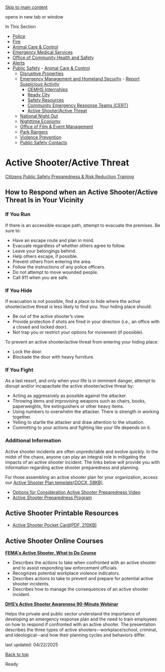 [Skip to main content](https://www.pittsburghpa.gov/Safety/Public-Safety/Emergency-Management-and-Homeland-Security/Active-ShooterActive-Threat#main-content)

opens in new tab or window

In This Section

- [Police](https://www.pittsburghpa.gov/Safety/Police)
- [Fire](https://www.pittsburghpa.gov/Safety/Fire)
- [Animal Care & Control](https://www.pittsburghpa.gov/Safety/Animal-Care-Control)
- [Emergency Medical Services](https://www.pittsburghpa.gov/Safety/Emergency-Medical-Services)
- [Office of Community Health and Safety](https://www.pittsburghpa.gov/Safety/Office-of-Community-Health-and-Safety)
- [Alerts](https://www.pittsburghpa.gov/Safety/Alerts)
- [Public Safety](https://www.pittsburghpa.gov/Safety/Public-Safety)  - [Animal Care & Control](https://www.pittsburghpa.gov/Safety/Public-Safety/Animal-Care-Control)
  - [Disruptive Properties](https://www.pittsburghpa.gov/Safety/Public-Safety/Disruptive-Properties)
  - [Emergency Management and Homeland Security](https://www.pittsburghpa.gov/Safety/Public-Safety/Emergency-Management-and-Homeland-Security)    - [Report Suspicious Activity](https://www.pittsburghpa.gov/Safety/Public-Safety/Emergency-Management-and-Homeland-Security/Report-Suspicious-Activity)
    - [OEMHS Internships](https://www.pittsburghpa.gov/Safety/Public-Safety/Emergency-Management-and-Homeland-Security/OEMHS-Internships)
    - [Ready City](https://www.pittsburghpa.gov/Safety/Public-Safety/Emergency-Management-and-Homeland-Security/Ready-City)
    - [Safety Resources](https://www.pittsburghpa.gov/Safety/Public-Safety/Emergency-Management-and-Homeland-Security/Safety-Resources)
    - [Community Emergency Response Teams (CERT)](https://www.pittsburghpa.gov/Safety/Public-Safety/Emergency-Management-and-Homeland-Security/Community-Emergency-Response-Teams-CERT)
    - [Active Shooter/Active Threat](https://www.pittsburghpa.gov/Safety/Public-Safety/Emergency-Management-and-Homeland-Security/Active-ShooterActive-Threat)
  - [National Night Out](https://www.pittsburghpa.gov/Safety/Public-Safety/National-Night-Out)
  - [Nighttime Economy](https://www.pittsburghpa.gov/Safety/Public-Safety/Nighttime-Economy)
  - [Office of Film & Event Management](https://www.pittsburghpa.gov/Safety/Public-Safety/Office-of-Film-Event-Management)
  - [Park Rangers](https://www.pittsburghpa.gov/Safety/Public-Safety/Park-Rangers)
  - [Violence Prevention](https://www.pittsburghpa.gov/Safety/Public-Safety/Violence-Prevention)
  - [Public Safety Contacts](https://www.pittsburghpa.gov/Safety/Public-Safety/Public-Safety-Contacts)

# Active Shooter/Active Threat

[Citizens Public Safety Preparedness & Risk Reduction Training](https://us.openforms.com/Form/7db71bc3-ac66-4b34-be0b-c969dd0f3644)

## How to Respond when an Active Shooter/Active Threat Is in Your Vicinity

### If You Run

If there is an accessible escape path, attempt to evacuate the premises. Be sure to:

- Have an escape route and plan in mind.
- Evacuate regardless of whether others agree to follow.
- Leave your belongings behind.
- Help others escape, if possible.
- Prevent others from entering the area.
- Follow the instructions of any police officers.
- Do not attempt to move wounded people.
- Call 911 when you are safe.

### If You Hide

If evacuation is not possible, find a place to hide where the active shooter/active threat is less likely to find you. Your hiding place should:

- Be out of the active shooter’s view.
- Provide protection if shots are fired in your direction (i.e., an office with a closed and locked door).
- Not trap you or restrict your options for movement (if possible).

To prevent an active shooter/active threat from entering your hiding place:

- Lock the door.
- Blockade the door with heavy furniture.

### If You Fight

As a last resort, and only when your life is in imminent danger, attempt to disrupt and/or incapacitate the active shooter/active threat by:

- Acting as aggressively as possible against the attacker.
- Throwing items and improvising weapons such as chairs, books, paperweights, fire extinguishers or other heavy items.
- Using numbers to overwhelm the attacker. There is strength in working together.
- Yelling to startle the attacker and draw attention to the situation.
- Committing to your actions and fighting like your life depends on it.

### Additional Information

Active shooter incidents are often unpredictable and evolve quickly. In the midst of the chaos, anyone can play an integral role in mitigating the impacts of an active shooter incident. The links below will provide you with information regarding active shooter preparedness and planning.

For those assembling an active shooter plan for your organization, access our [Active Shooter Plan template(DOCX, 58KB)](https://www.pittsburghpa.gov/files/assets/city/v/1/public-safety/documents/1687_active_shooter_plan_template_1.docx).

- [Options for Consideration Active Shooter Preparedness Video](https://www.dhs.gov/options-consideration-active-shooter-preparedness-video)
- [Active Shooter Preparedness Program](https://www.cisa.gov/topics/physical-security/active-shooter-preparedness)

## Active Shooter Printable Resources

- [Active Shooter Pocket Card(PDF, 210KB)](https://www.pittsburghpa.gov/files/assets/city/v/1/public-safety/documents/active_shooter_pocket_card.pdf)

## Active Shooter Online Courses

[**FEMA's Active Shooter, What to Do Course**](https://training.fema.gov/EMIWeb/IS/IS907.asp)

- Describes the actions to take when confronted with an active shooter and to assist responding law enforcement officials.
- Recognizes potential workplace violence indicators.
- Describes actions to take to prevent and prepare for potential active shooter incidents.
- Describes how to manage the consequences of an active shooter incident.

[**DHS’s Active Shooter Awareness 90-Minute Webinar**](https://share.dhs.gov/asaware2011)

Helps the private and public sector understand the importance of developing an emergency response plan and the need to train employees on how to respond if confronted with an active shooter. The presentation describes the three types of active shooters--workplace/school, criminal, and ideological--and how their planning cycles and behaviors differ.

last updated: 04/22/2025

[Back to top](https://www.pittsburghpa.gov/Safety/Public-Safety/Emergency-Management-and-Homeland-Security/Active-ShooterActive-Threat#body-top)

Ready
